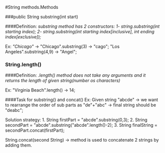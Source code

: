 #String methods.Methods

###public String substring(int start)

####Definition:
*substring method has 2 constructors:
1- string.substring(int starting index);
2- string.substring(int starting index[inclusive], int ending index[exclusive]);*

Ex: *"Chicago"* -> "Chicago".substring(3) -> "cago";
 "Los Angeles".substring(4,9) -> "Angel";

### String.length()

####Definition:
*.length() method does not take any arguments and it returns the length of given string(number os characters)*

Ex: "Virginia Beach".length() -> 14;

####Task for substring() and concat()
Ex: Given string "abcde" -> we want to rearrange the order of sub parts as "de"+"abc"
 -> final string should be "deabc";

Solution strategy: 1. String firstPart = "abcde".substring(0,3);
2. String secondPart = "abcde".substring("abcde".length()-2);
3. String finalString = secondPart.concat(firstPart); 

String.concat(second String) -> method is used to concatenate 2 strings by adding them.



